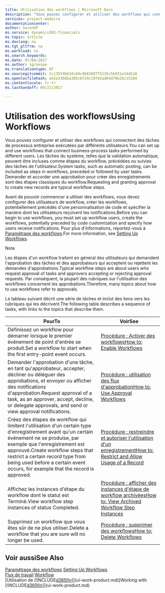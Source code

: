 ```yaml
---
title: Utilisation des workflows | Microsoft Docs
description: "Vous pouvez configurer et utiliser des workflows qui connectent des tâches de processus entreprise exécutées par différents utilisateurs. Les tâches du système, telles que la validation automatique, peuvent être incluses comme étapes du workflow, précédées ou suivies des tâches de l'utilisateur. Demander et accorder une approbation pour créer des enregistrements sont des étapes classiques du workflow."
services: project-madeira
documentationcenter: 
author: SorenGP
ms.service: dynamics365-financials
ms.topic: article
ms.devlang: na
ms.tgt_pltfrm: na
ms.workload: na
ms.search.keywords: 
ms.date: 07/04/2017
ms.author: sgroespe
ms.translationtype: HT
ms.sourcegitcommit: 2c13559bb3dc44cdb61697f5135c5b931e34d2a8
ms.openlocfilehash: a42e336dba385cbf24c19702ad64d76b26c15104
ms.contentlocale: fr-fr
ms.lasthandoff: 09/22/2017

---
```

# <a name="using-workflows"></a><span data-ttu-id="243e0-105">Utilisation des workflows</span><span class="sxs-lookup"><span data-stu-id="243e0-105">Using Workflows</span></span>
<span data-ttu-id="243e0-106">Vous pouvez configurer et utiliser des workflows qui connectent des tâches de processus entreprise exécutées par différents utilisateurs.</span><span class="sxs-lookup"><span data-stu-id="243e0-106">You can set up and use workflows that connect business-process tasks performed by different users.</span></span> <span data-ttu-id="243e0-107">Les tâches du système, telles que la validation automatique, peuvent être incluses comme étapes du workflow, précédées ou suivies des tâches de l'utilisateur.</span><span class="sxs-lookup"><span data-stu-id="243e0-107">System tasks, such as automatic posting, can be included as steps in workflows, preceded or followed by user tasks.</span></span> <span data-ttu-id="243e0-108">Demander et accorder une approbation pour créer des enregistrements sont des étapes classiques du workflow.</span><span class="sxs-lookup"><span data-stu-id="243e0-108">Requesting and granting approval to create new records are typical workflow steps.</span></span>  

 <span data-ttu-id="243e0-109">Avant de pouvoir commencer à utiliser des workflows, vous devez configurer des utilisateurs de workflow, créer les workflows, potentiellement précédés d'une personnalisation de code et spécifier la manière dont les utilisateurs reçoivent les notifications.</span><span class="sxs-lookup"><span data-stu-id="243e0-109">Before you can begin to use workflows, you must set up workflow users, create the workflows, potentially preceded by code customization and specify how users receive notifications.</span></span> <span data-ttu-id="243e0-110">Pour plus d'informations, reportez-vous à [Paramétrage des workflows](across-set-up-workflows.md).</span><span class="sxs-lookup"><span data-stu-id="243e0-110">For more information, see [Setting Up Workflows](across-set-up-workflows.md).</span></span>  

> [!NOTE]  
>  <span data-ttu-id="243e0-111">Les étapes d'un workflow traitent en général des utilisateurs qui demandent l'approbation des tâches et des approbateurs qui acceptent ou rejettent les demandes d'approbations.</span><span class="sxs-lookup"><span data-stu-id="243e0-111">Typical workflow steps are about users who request approval of tasks and approvers accepting or rejecting approval requests.</span></span> <span data-ttu-id="243e0-112">Par conséquent, la plupart des rubriques sur l'utilisation des workflows concernent les approbations.</span><span class="sxs-lookup"><span data-stu-id="243e0-112">Therefore, many topics about how to use workflows refer to approvals.</span></span>  

 <span data-ttu-id="243e0-113">Le tableau suivant décrit une série de tâches et inclut des liens vers les rubriques qui les décrivent.</span><span class="sxs-lookup"><span data-stu-id="243e0-113">The following table describes a sequence of tasks, with links to the topics that describe them.</span></span>  

|<span data-ttu-id="243e0-114">**Pour**</span><span class="sxs-lookup"><span data-stu-id="243e0-114">**To**</span></span>|<span data-ttu-id="243e0-115">**Voir**</span><span class="sxs-lookup"><span data-stu-id="243e0-115">**See**</span></span>|  
|------------|-------------|  
|<span data-ttu-id="243e0-116">Définissez un workflow pour démarrer lorsque le premier événement de point d'entrée se produit.</span><span class="sxs-lookup"><span data-stu-id="243e0-116">Set a workflow to start when the first entry-point event occurs.</span></span>|[<span data-ttu-id="243e0-117">Procédure : Activer des workflows</span><span class="sxs-lookup"><span data-stu-id="243e0-117">How to: Enable Workflows</span></span>](across-how-to-enable-workflows.md)|  
|<span data-ttu-id="243e0-118">Demander l'approbation d'une tâche, en tant qu'approbateur, accepter, décliner ou déléguer des approbations, et envoyer ou afficher des notifications d'approbation.</span><span class="sxs-lookup"><span data-stu-id="243e0-118">Request approval of a task, as an approver, accept, decline, or delegate approvals, and send or view approval notifications.</span></span>|[<span data-ttu-id="243e0-119">Procédure : utilisation des flux d'approbation</span><span class="sxs-lookup"><span data-stu-id="243e0-119">How to: Use Approval Workflows</span></span>](across-how-use-approval-workflows.md)|  
|<span data-ttu-id="243e0-120">Créez des étapes de workflow qui limitent l'utilisation d'un certain type d'enregistrement avant qu'un certain événement ne se produise, par exemple que l'enregistrement est approuvé.</span><span class="sxs-lookup"><span data-stu-id="243e0-120">Create workflow steps that restrict a certain record type from being used before a certain event occurs, for example that the record is approved.</span></span>|[<span data-ttu-id="243e0-121">Procédure : restreindre et autoriser l'utilisation d'un enregistrement</span><span class="sxs-lookup"><span data-stu-id="243e0-121">How to: Restrict and Allow Usage of a Record</span></span>](across-how-to-restrict-and-allow-usage-of-a-record.md)|  
|<span data-ttu-id="243e0-122">Affichez les instances d'étape du workflow dont le statut est Terminé.</span><span class="sxs-lookup"><span data-stu-id="243e0-122">View workflow step instances of status Completed.</span></span>|[<span data-ttu-id="243e0-123">Procédure : afficher des instances d'étape de workflow archivées</span><span class="sxs-lookup"><span data-stu-id="243e0-123">How to: View Archived Workflow Step Instances</span></span>](across-how-to-view-archived-workflow-step-instances.md)|  
|<span data-ttu-id="243e0-124">Supprimez un workflow que vous êtes sûr de ne plus utiliser.</span><span class="sxs-lookup"><span data-stu-id="243e0-124">Delete a workflow that you are sure will no longer be used.</span></span>|[<span data-ttu-id="243e0-125">Procédure : supprimer des workflows</span><span class="sxs-lookup"><span data-stu-id="243e0-125">How to: Delete Workflows</span></span>](across-how-to-delete-workflows.md)|  

## <a name="see-also"></a><span data-ttu-id="243e0-126">Voir aussi</span><span class="sxs-lookup"><span data-stu-id="243e0-126">See Also</span></span>  
<span data-ttu-id="243e0-127">[Paramétrage des workflows](across-set-up-workflows.md) </span><span class="sxs-lookup"><span data-stu-id="243e0-127">[Setting Up Workflows](across-set-up-workflows.md) </span></span>  
<span data-ttu-id="243e0-128">[Flux de travail](across-workflow.md) </span><span class="sxs-lookup"><span data-stu-id="243e0-128">[Workflow](across-workflow.md) </span></span>  
<span data-ttu-id="243e0-129">[Utilisation de [!INCLUDE[d365fin](includes/d365fin_md.md)]](ui-work-product.md)</span><span class="sxs-lookup"><span data-stu-id="243e0-129">[Working with [!INCLUDE[d365fin](includes/d365fin_md.md)]](ui-work-product.md)</span></span>


